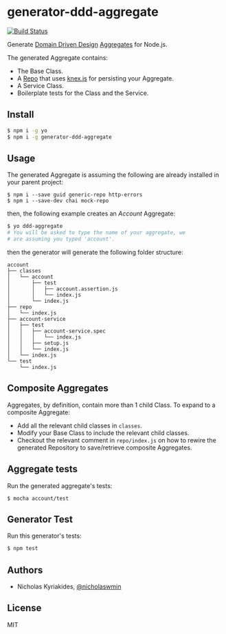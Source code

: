 # generator-ddd-aggregate

[![Build Status](https://travis-ci.org/nicholaswmin/generator-ddd-aggregate.svg?branch=master)](https://travis-ci.org/nicholaswmin/generator-ddd-aggregate)

Generate [Domain Driven Design][ddd] [Aggregates][aggr] for Node.js.

The generated Aggregate contains:

- The Base Class.
- A [Repo][generic-repo] that uses [knex.js][knex] for persisting your
  Aggregate.
- A Service Class.
- Boilerplate tests for the Class and the Service.

## Install

```bash
$ npm i -g yo
$ npm i -g generator-ddd-aggregate
```

## Usage

The generated Aggregate is assuming the following are already installed in your
parent project:

```
$ npm i --save guid generic-repo http-errors
$ npm i --save-dev chai mock-repo
```

then, the following example creates an *Account* Aggregate:

```bash
$ yo ddd-aggregate
# You will be asked to type the name of your aggregate, we
# are assuming you typed 'account'.
```

then the generator will generate the following folder structure:

```
account
├── classes
│   └── account
│       ├── test
│       │   ├── account.assertion.js
│       │   └── index.js
│       └── index.js
├── repo
│   └── index.js
├── account-service
│   ├── test
│   │   ├── account-service.spec
│   │   │   └── index.js
│   │   ├── setup.js
│   │   └── index.js
│   └── index.js
└── test
    └── index.js
```

## Composite Aggregates

Aggregates, by definition, contain more than 1 child Class. To expand
to a composite Aggregate:

- Add all the relevant child classes in `classes`.
- Modify your Base Class to include the relevant child classes.
- Checkout the relevant comment in `repo/index.js` on how to rewire the
  generated Repository to save/retrieve composite Aggregates.

## Aggregate tests

Run the generated aggregate's tests:

```
$ mocha account/test
```

## Generator Test

Run this generator's tests:

```bash
$ npm test
```

## Authors

- Nicholas Kyriakides, [@nicholaswmin][nicholaswmin]

## License

MIT

[ddd]: https://en.wikipedia.org/wiki/Domain-driven_design
[aggr]: https://martinfowler.com/bliki/DDD_Aggregate.html
[nicholaswmin]: https://github.com/nicholaswmin
[generic-repo]: https://www.npmjs.com/package/generic-repo
[knex]: http://knexjs.org/
